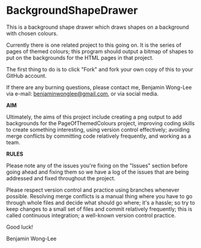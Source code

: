 # BackgroundShapeDrawer
This is a background shape drawer which draws shapes on a background with chosen colours.

Currently there is one related project to this going on. It is the series of pages of themed colours; this program should output a bitmap of shapes to put on the backgrounds for the HTML pages in that project. 

The first thing to do is to click "Fork" and fork your own copy of this to your GitHub account.

If there are any burning questions, please contact me, Benjamin Wong-Lee via e-mail: benjaminwonglee@gmail.com, or via social media.

**AIM**

Ultimately, the aims of this project include creating a png output to add backgrounds for the PageOfThemedColours project, improving coding skills to create something interesting, using version control effectively; avoiding merge conflicts by committing code relatively frequently, and working as a team.

**RULES**

Please note any of the issues you're fixing on the "Issues" section before going ahead and fixing them so we have a log of the issues that are being addressed and fixed throughout the project. 

Please respect version control and practice using branches whenever possible. Resolving merge conflicts is a manual thing where you have to go through whole files and decide what should go where; it's a hassle; so try to keep changes to a small set of files and commit relatively frequently; this is called continuous integration; a well-known version control practice.

Good luck!

Benjamin Wong-Lee
